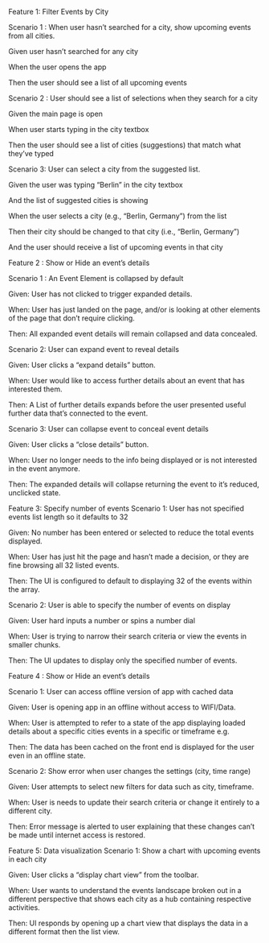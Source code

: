 Feature 1: Filter Events by City

Scenario 1 : When user hasn’t searched for a city, show upcoming events from all cities.

Given user hasn’t searched for any city

When the user opens the app

Then the user should see a list of all upcoming events

Scenario 2 : User should see a list of selections when they search for a city

Given the main page is open

When user starts typing in the city textbox

Then the user should see a list of cities (suggestions) that match what they’ve typed

Scenario 3: User can select a city from the suggested list.

Given the user was typing “Berlin” in the city textbox

And the list of suggested cities is showing

When the user selects a city (e.g., “Berlin, Germany”) from the list

Then their city should be changed to that city (i.e., “Berlin, Germany”)

And the user should receive a list of upcoming events in that city

Feature 2 : Show or Hide an event’s details

Scenario 1 : An Event Element is collapsed by default

Given: User has not clicked to trigger expanded details.

When: User has just landed on the page, and/or is looking at other elements of the page that don’t require clicking.

Then: All expanded event details will remain collapsed and data concealed.

Scenario 2: User can expand event to reveal details

Given: User clicks a “expand details” button.

When: User would like to access further details about an event that has interested them.

Then: A List of further details expands before the user presented useful further data that’s connected to the event.

Scenario 3: User can collapse event to conceal event details

Given: User clicks a “close details” button.

When: User no longer needs to the info being displayed or is not interested in the event anymore.

Then: The expanded details will collapse returning the event to it’s reduced, unclicked state.

Feature 3: Specify number of events
Scenario 1: User has not specified events list length so it defaults to 32

Given: No number has been entered or selected to reduce the total events displayed.

When: User has just hit the page and hasn’t made a decision, or they are fine browsing all 32 listed events.

Then: The UI is configured to default to displaying 32 of the events within the array.

Scenario 2: User is able to specify the number of events on display

Given: User hard inputs a number or spins a number dial

When: User is trying to narrow their search criteria or view the events in smaller chunks.

Then: The UI updates to display only the specified number of events.

Feature 4 : Show or Hide an event’s details

Scenario 1: User can access offline version of app with cached data

Given: User is opening app in an offline without access to WIFI/Data.

When: User is attempted to refer to a state of the app displaying loaded details about a specific cities events in a specific or timeframe e.g.

Then: The data has been cached on the front end is displayed for the user even in an offline state.

Scenario 2: Show error when user changes the settings (city, time range)

Given: User attempts to select new filters for data such as city, timeframe.

When: User is needs to update their search criteria or change it entirely to a different city.

Then: Error message is alerted to user explaining that these changes can’t be made until internet access is restored.

Feature 5: Data visualization
Scenario 1: Show a chart with upcoming events in each city

Given: User clicks a “display chart view” from the toolbar.

When: User wants to understand the events landscape broken out in a different perspective that shows each city as a hub containing respective activities.

Then: UI responds by opening up a chart view that displays the data in a different format then the list view.
